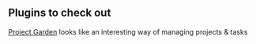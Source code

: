 ## Plugins to check out
[Project Garden](https://github.com/bgoosman/obsidian-project-garden) looks like an interesting way of managing projects & tasks

